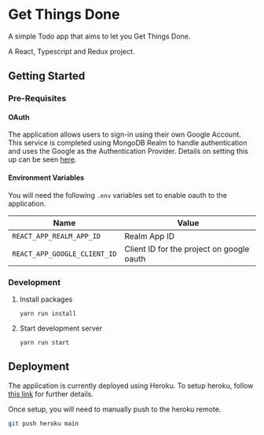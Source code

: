 # Get Things Done

A simple Todo app that aims to let you Get Things Done.

A React, Typescript and Redux project.

## Getting Started

### Pre-Requisites

#### OAuth

The application allows users to sign-in using their own Google Account. This service is completed using MongoDB Realm to handle authentication and uses the Google as the Authentication Provider. Details on setting this up can be seen [here](https://docs.mongodb.com/realm/authentication/google/#set-up-a-project-in-the-google-api-console).

#### Environment Variables

You will need the following `.env` variables set to enable oauth to the application.

| Name                         | Value                                     |
| ---------------------------- | ----------------------------------------- |
| `REACT_APP_REALM_APP_ID`     | Realm App ID                              |
| `REACT_APP_GOOGLE_CLIENT_ID` | Client ID for the project on google oauth |

### Development

1. Install packages

    `yarn run install`

2. Start development server

    `yarn run start`

## Deployment

The application is currently deployed using Heroku. To setup heroku, follow [this link](https://devcenter.heroku.com/articles/git#creating-a-heroku-remote) for further details.

Once setup, you will need to manually push to the heroku remote.

``` bash
git push heroku main
```

